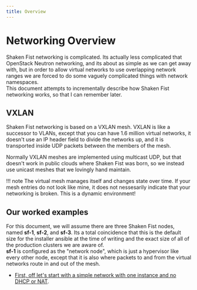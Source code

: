 ```yaml
---
title: Overview
---
```

# Networking Overview

Shaken Fist networking is complicated. Its actually less complicated that OpenStack Neutron networking, and its about as simple as we can get away with, but in order to allow virtual networks to use overlapping network ranges we are forced to do some vaguely complicated things with network namespaces.  
This document attempts to incrementally describe how Shaken Fist networking works, so that I can remember later.

## VXLAN

Shaken Fist networking is based on a VXLAN mesh. VXLAN is like a successor to VLANs, except that you can have 1.6 million virtual networks, it doesn't use an IP header field to divide the networks up, and it is transported inside UDP packets between the members of the mesh.
 
Normally VXLAN meshes are implemented using multicast UDP, but that doesn't work in public clouds where Shaken Fist was born, so we instead use unicast meshes that we lovingly hand maintain.

!!! note
    The virtual mesh manages itself and changes state over time. If your mesh entries do not look like mine, it does not nessesarily indicate that your networking is broken. This is a dynamic environment!

## Our worked examples

For this document, we will assume there are three Shaken Fist nodes, named **sf-1**, **sf-2**, and **sf-3**. Its a total coincidence that this is the default size for the installer ansible at the time of writing and the exact size of all of the production clusters we are aware of.  
**sf-1** is configured as the "network node", which is just a hypervisor like every other node, except that it is also where packets to and from the virtual networks route in and out of the mesh.

* [First, off let's start with a simple network with one instance and no DHCP or NAT](single_instance.md).